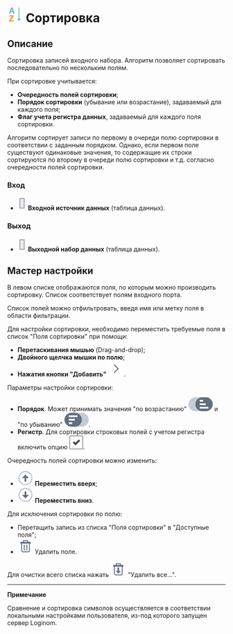 # ![Сортировка](../../media/app/icons/component-18/component-default-01.svg) Сортировка

## Описание

Сортировка записей входного набора. Алгоритм позволяет сортировать последовательно по нескольким полям.

При сортировке учитывается:

* **Очередность полей сортировки**;
* **Порядок сортировки** (убывание или возрастание), задаваемый для каждого поля;
* **Флаг учета регистра данных**, задаваемый для каждого поля сортировки.

Алгоритм сортирует записи по первому в очереди полю сортировки в соответствии с заданным порядком. Однако, если первом поле существуют одинаковые значения, то содержащие их строки сортируются по второму в очереди полю сортировки и т.д. согласно очередности полей сортировки.

### Вход

* ![Входной источник данных](../../media/app/icons/ports/table-inactive.svg) **Входной источник данных** (таблица данных).

### Выход

* ![Выходной набор данных](../../media/app/icons/ports/table-inactive.svg) **Выходной набор данных** (таблица данных).

## Мастер настройки

В левом списке отображаются поля, по которым можно производить сортировку. Список соответствует полям входного порта.

Список полей можно отфильтровать, введя имя или метку поля в области фильтрации.

Для настройки сортировки, необходимо переместить требуемые поля в список "Поля сортировки" при помощи:

* **Перетаскивания мышью** (Drag-and-drop);
* **Двойного щелчка мышки по полю**;
* **Нажатия кнопки "Добавить"** ![Добавить](../../media/app/icons/toolbar-18/toolbar-18-16.svg).

Параметры настройки сортировки:

* **Порядок**. Может принимать значения "по возрастанию" ![По возрастанию](../../media/app/icons/toolbar-18/sorting-order-01.svg) и "по убыванию" ![По убыванию](../../media/app/icons/toolbar-18/sorting-order-02.svg).
* **Регистр**. Для сортировки строковых полей с учетом регистра включить опцию ![С учетом регистра](../../media/app/icons/toolbar-18/checked.svg).

Очередность полей сортировки можно изменить:

* ![Вверх](../../media/app/icons/toolbar-18/top.svg) **Переместить вверх**;
* ![Вниз](../../media/app/icons/toolbar-18/down.svg) **Переместить вниз**.

Для исключения сортировки по полю:

* Перетащить запись из списка "Поля сортировки" в "Доступные поля";
* ![Удалить](../../media/app/icons/toolbar-18/toolbar-18-8.svg) Удалить поле.

Для очистки всего списка нажать ![Удалить все](../../media/app/icons/toolbar-18/toolbar-18-127.svg) "Удалить все...".

--------

**Примечание**

Сравнение и сортировка символов осуществляется в соответствии локальными настройками пользователя, из-под которого запущен сервер Loginom.
